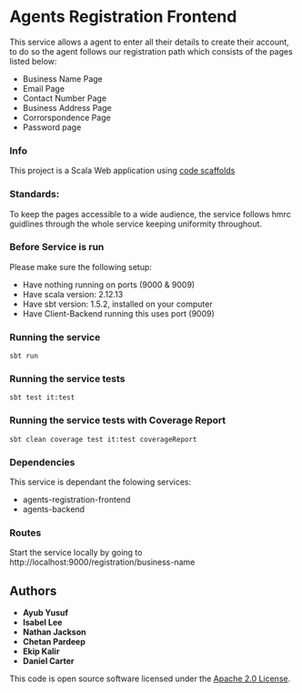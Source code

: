 # Agents Registration Frontend

This service allows a agent to enter all their details to create their account, to do so the agent
follows our registration path which consists of the pages listed below:

- Business Name Page
- Email Page
- Contact Number Page
- Business Address Page
- Corrorspondence Page
- Password page

### Info

This project is a Scala Web application using <a href="https://github.com/hmrc/hmrc-frontend-scaffold.g8">code scaffolds</a>

### Standards:

To keep the pages accessible to a wide audience, the service follows hmrc guidlines through 
the whole service keeping uniformity throughout.

### Before Service is run 

Please make sure the following setup:
- Have nothing running on ports (9000 & 9009)
- Have scala version: 2.12.13
- Have sbt version: 1.5.2, installed on your computer 
- Have Client-Backend running this uses port (9009)

### Running the service

```
sbt run
```

### Running the service tests

```
sbt test it:test
```

### Running the service tests with Coverage Report

```
sbt clean coverage test it:test coverageReport
```

### Dependencies

This service is dependant the folowing services:
* agents-registration-frontend
* agents-backend

### Routes

Start the service locally by going to http://localhost:9000/registration/business-name

## Authors

* **Ayub Yusuf**
* **Isabel Lee**
* **Nathan Jackson**
* **Chetan Pardeep**
* **Ekip Kalir**
* **Daniel Carter**

This code is open source software licensed under the [Apache 2.0 License]("http://www.apache.org/licenses/LICENSE-2.0.html").

